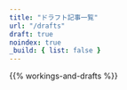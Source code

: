 ```yaml
---
title: "ドラフト記事一覧"
url: "/drafts"
draft: true
noindex: true
_build: { list: false }
---
```


{{% workings-and-drafts %}}

